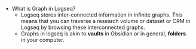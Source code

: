 - What is Graph in Logseq?
	- Logseq stores inter-connected information in infinite graphs. This means that you can traverse a research volume or dataset or CRM in Logseq by browsing these interconnected graphs.
	- Graphs in logseq is akin to **vaults** in Obsidian or in general, **folders** in your computer.